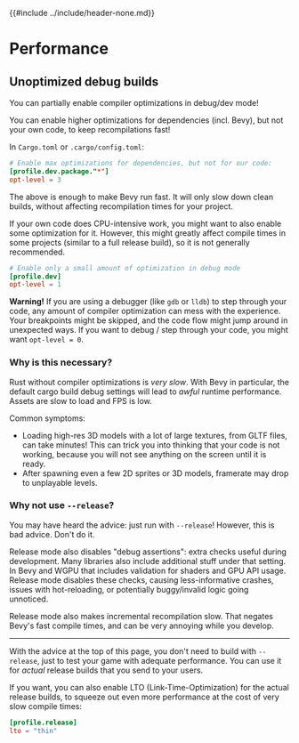 {{#include ../include/header-none.md}}

# Performance

## Unoptimized debug builds

You can partially enable compiler optimizations in debug/dev mode!

You can enable higher optimizations for dependencies (incl. Bevy), but not
your own code, to keep recompilations fast!

In `Cargo.toml` or `.cargo/config.toml`:

```toml
# Enable max optimizations for dependencies, but not for our code:
[profile.dev.package."*"]
opt-level = 3
```

The above is enough to make Bevy run fast. It will only slow down clean
builds, without affecting recompilation times for your project.

If your own code does CPU-intensive work, you might want to also enable some
optimization for it. However, this might greatly affect compile times in some
projects (similar to a full release build), so it is not generally recommended.

```toml
# Enable only a small amount of optimization in debug mode
[profile.dev]
opt-level = 1
```

**Warning!** If you are using a debugger (like `gdb` or `lldb`) to step through
your code, any amount of compiler optimization can mess with the experience.
Your breakpoints might be skipped, and the code flow might jump around in
unexpected ways. If you want to debug / step through your code, you might want
`opt-level = 0`.

### Why is this necessary?

Rust without compiler optimizations is *very slow*. With Bevy in
particular, the default cargo build debug settings will lead to *awful* runtime
performance. Assets are slow to load and FPS is low.

Common symptoms:
  - Loading high-res 3D models with a lot of large textures, from GLTF
    files, can take minutes! This can trick you into thinking
    that your code is not working, because you will not see anything on
    the screen until it is ready.
  - After spawning even a few 2D sprites or 3D models, framerate may drop
    to unplayable levels.

### Why not use `--release`?

You may have heard the advice: just run with `--release`! However, this is
bad advice. Don't do it.

Release mode also disables "debug assertions": extra checks useful during
development. Many libraries also include additional stuff under that
setting. In Bevy and WGPU that includes validation for shaders and GPU API
usage. Release mode disables these checks, causing less-informative crashes,
issues with hot-reloading, or potentially buggy/invalid logic going unnoticed.

Release mode also makes incremental recompilation slow. That negates
Bevy's fast compile times, and can be very annoying while you develop.

---

With the advice at the top of this page, you don't need to build with
`--release`, just to test your game with adequate performance. You can use
it for *actual* release builds that you send to your users.

If you want, you can also enable LTO (Link-Time-Optimization) for the actual
release builds, to squeeze out even more performance at the cost of very
slow compile times:

```toml
[profile.release]
lto = "thin"
```
